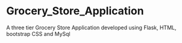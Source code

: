 # Grocery_Store_Application
 A three tier Grocery Store Application developed using Flask, HTML, bootstrap CSS and MySql
